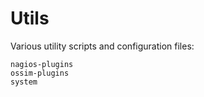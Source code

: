 Utils
=====

Various utility scripts and configuration files:

    nagios-plugins
    ossim-plugins
    system
